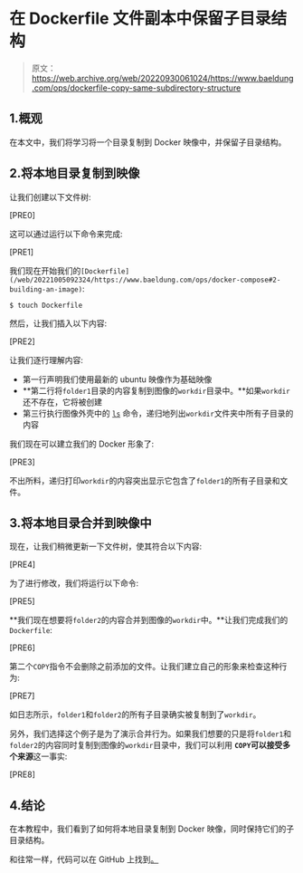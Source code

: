 # 在 Dockerfile 文件副本中保留子目录结构

> 原文：<https://web.archive.org/web/20220930061024/https://www.baeldung.com/ops/dockerfile-copy-same-subdirectory-structure>

## 1.概观

在本文中，我们将学习将一个目录复制到 Docker 映像中，并保留子目录结构。

## 2.将本地目录复制到映像

让我们创建以下文件树:

[PRE0]

这可以通过运行以下命令来完成:

[PRE1]

我们现在开始我们的`[Dockerfile](/web/20221005092324/https://www.baeldung.com/ops/docker-compose#2-building-an-image)`:

`$ touch Dockerfile`

然后，让我们插入以下内容:

[PRE2]

让我们逐行理解内容:

*   第一行声明我们使用最新的 ubuntu 映像作为基础映像
*   **第二行将`folder1`目录的内容复制到图像的`workdir`目录中。**如果`workdir`还不存在，它将被创建
*   第三行执行图像外壳中的 [`ls`](/web/20221005092324/https://www.baeldung.com/linux/symlinks-in-listing-all-files#using-ls) 命令，递归地列出`workdir`文件夹中所有子目录的内容

我们现在可以建立我们的 Docker 形象了:

[PRE3]

不出所料，递归打印`workdir`的内容突出显示它包含了`folder1`的所有子目录和文件。

## 3.将本地目录合并到映像中

现在，让我们稍微更新一下文件树，使其符合以下内容:

[PRE4]

为了进行修改，我们将运行以下命令:

[PRE5]

**我们现在想要将`folder2`的内容合并到图像的`workdir`中。**让我们完成我们的`Dockerfile`:

[PRE6]

第二个`COPY`指令不会删除之前添加的文件。让我们建立自己的形象来检查这种行为:

[PRE7]

如日志所示，`folder1`和`folder2`的所有子目录确实被复制到了`workdir`。

另外，我们选择这个例子是为了演示合并行为。如果我们想要的只是将`folder1`和`folder2`的内容同时复制到图像的`workdir`目录中，我们可以利用 **`COPY`可以接受多个来源**这一事实:

[PRE8]

## 4.结论

在本教程中，我们看到了如何将本地目录复制到 Docker 映像，同时保持它们的子目录结构。

和往常一样，代码可以在 GitHub 上找到[。](https://web.archive.org/web/20221005092324/https://github.com/eugenp/tutorials/tree/master/docker-modules/docker-images)